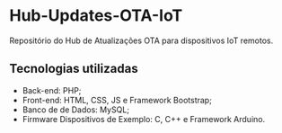 # Hub-Updates-OTA-IoT
Repositório do Hub de Atualizações OTA para dispositivos IoT remotos.

## Tecnologias utilizadas
- Back-end: PHP;
- Front-end: HTML, CSS, JS e Framework Bootstrap;
- Banco de de Dados: MySQL;
- Firmware Dispositivos de Exemplo: C, C++ e Framework Arduino.